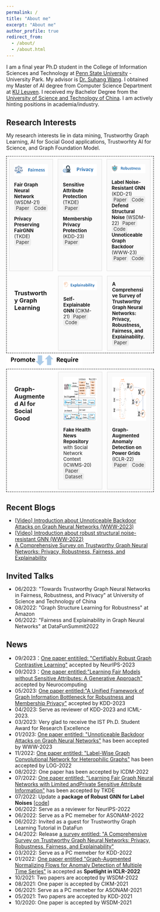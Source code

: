 ```yaml
---
permalink: /
title: "About me"
excerpt: "About me"
author_profile: true
redirect_from: 
  - /about/
  - /about.html
---
```


I am a final year Ph.D student in the College of Information Sciences and Technology at [Penn State University](https://www.psu.edu/) - University Park. My advisor is [Dr. Suhang Wang](https://suhangwang.ist.psu.edu/). I obtained my Master of AI degree from Computer Science Department at [KU Leuven](https://www.kuleuven.be/english/). I received my Bachelor Degree from the [University of Science and Technology of China](https://www.ustc.edu.cn/). I am actively hinting positions in academia/industry.

## Research Interests
My research interests lie in data mining, Trustworthy Graph Learning, AI for Social Good applications, Trustworhty AI for Science, and Graph Foundation Model.

<!-- ![intro_image](/images/symposium.png){:class="img-responsive"} -->
<!-- <img src="/images/Jonggi_presentation.png" width="100%"> -->


<style>
/* Basic reset */
* {
    box-sizing: border-box;
    margin: 0;
    padding: 0;
}
.mini-post {
    background: #fafafa;
    border: solid 1px rgba(160, 160, 160, 0.3);
    margin: 0.5em 0.5em 0.5em 0.5em;
    padding: 1em 1em 1em 1em;
    width: 30%;
    font-size: 13px
}
/* Container for the whole page content */

/* Style for links */
.link {
    background-color: #eee;
    padding: 2px 5px;
    margin: 2px 0;
    border-radius: 5px;
    text-decoration: none;
    color: #333;
}

.container {
    display: flex;
    justify-content: center;
    align-items: flex-start;
    flex-wrap: wrap;
    gap: 20px;
    padding: 20px;
}

.column {
    align-items: left;
    justify-content: center;
    margin: 0.5em 0.5em 0.5em 0.5em;
    padding: 1em 1em 1em 1em;
    width: 30%; /* Adjust as needed */
    height: 100%;
}
/* Style for headings */
.heading {
    font-size: 1.5em;
    color: #333;
    margin: 10px 0;
}

</style>
<div style="border: 1px dashed #000000;">
    <div style="display: flex;">
    <article class="mini-post">
        <img src="..\images\fairness.png" alt="Fairness" style="width: 140px; height=50px;" class="image">
        <p> <b> Fair Graph Neural Network </b> (WSDM-21) 
        <a href="https://arxiv.org/pdf/2009.01454.pdf" class="link">Paper</a> 
        <a href="https://github.com/EnyanDai/FairGNN" class="link">Code</a> </p>
        <p> <b> Privacy Preserving FairGNN </b> (TKDE) 
        <a href="https://enyandai.github.io/files/FairGNN_journal.pdf" class="link">Paper</a>
        </p>
    </article>
    <article class="mini-post">
        <img src="..\images\privacy.png" alt="Privacy" style="width: 130px;" class="image">
        <p> <b> Sensitive Attribute Protection </b> (TKDE) 
        <a href="https://enyandai.github.io/files/FairGNN_journal.pdf" class="link">Paper</a> </p>
        <p> <b> Membership Privacy Protection </b> (KDD-23) 
        <a href="https://dl.acm.org/doi/abs/10.1145/3580305.3599248" class="link">Paper</a>
        </p>
    </article>
    <article class="mini-post">
        <img src="..\images\robustness.png" alt="robustness" style="width: 160px;" class="image">
        <p> <b> Label Noise-Resistant GNN </b> (KDD-21) 
        <a href="https://arxiv.org/abs/2106.04714" class="link">Paper</a> 
        <a href="https://github.com/EnyanDai/NRGNN" class="link">Code</a>
        <br> 
        <b> Defend Structural Noise </b> (WSDM-22)
        <a href="https://arxiv.org/pdf/2201.00232.pdf" class="link">Paper</a>
        <a href="https://github.com/EnyanDai/RSGNN" class="link">Code</a> 
        <br>
            <b> Unnoticeable Graph Backdoor </b> (WWW-23) 
        <a href="https://arxiv.org/pdf/2303.01263.pdf" class="link">Paper</a>
        <a href="https://github.com/EnyanDai/UGBA" class="link">Code</a> </p>
    </article>
    </div>
    <div style="display: flex;">
    <div class="column">
        <h3> Trustworthy Graph Learning </h3>
    </div>
    <article class="mini-post">
        <img src="..\images\explainability.png" alt="Explainability" style="width: 160px;" class="image">
        <p> <b> Self-Explainable GNN </b> (CIKM-21)
        <a href="https://arxiv.org/pdf/2009.01454.pdf" class="link">Paper</a>
        <a href="https://github.com/EnyanDai/FairGNN" class="link">Code</a>
        </p>
    </article>
    <article class="mini-post">
        <b> A Comprehensive Survey of Trustworthy Graph Neural Networks: Privacy, Robustness, Fairness, and Explainability.  </b>
        <a href="https://arxiv.org/pdf/2204.08570.pdf" class="link">Paper</a>
    </article>
    </div>
</div>
<img src="..\images\interaction.png" alt="Fake Health News Dataset Repository" style="height: 40px" class="image">
<div style="display: flex; border: 1px dashed #000000;">
<div class="column">
    <h3> Graph-Augmented AI for Social Good </h3>
</div>
<article class="mini-post">
    <img src="..\images\Fakehealth.png" alt="Fake Health News Dataset Repository" style="height: 120px" class="image">
    <p> <b> Fake Health News Repository </b> with Social Network Context (ICWMS-20)  
    <a href="https://arxiv.org/pdf/2002.00837.pdf" class="link">Paper</a>
    <a href="https://zenodo.org/record/3606757" class="link">Dataset</a>
    </p>
</article>
<article class="mini-post">
    <img src="..\images\GANF.png" alt="Graph-Augmented Anomaly Detection on Power Grids" style="height: 120px" class="image">
    <p> <b> Graph-Augmented Anomaly Detection on Power Grids </b> (ICLR-22)
    <a href="https://openreview.net/pdf?id=45L_dgP48Vd" class="link">Paper</a>
    <a href="https://github.com/EnyanDai/GANF" class="link">Code</a>
    </p>
</article>
</div>
<!-- End HTML content -->




## Recent Blogs
* [[Video] Introduction about Unnoticeable Backdoor Attacks on Graph Neural Networks (WWW-2023)](https://enyandai.github.io/posts/2023/04/UGBA/)
* [[Video] Introduction about robust structural noise-resistant GNN (WWW-2022)](https://enyandai.github.io/posts/2023/04/trustworthy/)
* [A Comprehensive Survey on Trustworthy Graph Neural Networks: Privacy, Robustness, Fairness, and Explainability](https://enyandai.github.io/posts/2022/04/trustworthy/)
  
## Invited Talks
* 06/2023: "Towards Trustworthy Graph Neural Networks in Fairness, Robustness, and Privacy" at University of Science and Technology of China
* 08/2022: "Graph Structure Learning for Robustness" at Amazon
* 06/2022: "Fairness and Explainability in Graph Neural Networks" at DataFunSummit2022

## News 
* 09/2023：[One paper entitiled: "Certifiably Robust Graph Contrastive Learning"]() accepted by NeurIPS-2023
* 09/2023：[One paper entitled:"Learning Fair Models without Sensitive Attributes: A Generative Approach"]() accepted by Neurocomputing 
* 05/2023: [One paper entitled:"A Unified Framework of Graph Information Bottleneck for Robustness and Membership Privacy"](https://arxiv.org/abs/2306.08604) accepted by KDD-2023
* 04/2023: Serve as reviewer of KDD-2023 and ICML-2023.
* 03/2023: Very glad to receive the IST Ph.D. Student Award for Research Excellence
* 01/2023: [One paper entitled: "Unnoticeable Backdoor Attacks on Graph Neural Networks"](https://arxiv.org/pdf/2303.01263.pdf) has been accepted by WWW-2023
* 11/2022: [One paper entitled: "Label-Wise Graph Convolutional Network for Heterophilic Graphs"](https://arxiv.org/abs/2110.08128) has been accepted by LOG-2022 
* 08/2022: One paper has been accepted by ICDM-2022
* 07/2022: [One paper entitled: "Learning Fair Graph Neural Networks with Limited andPrivate Sensitive Attribute Information"](https://enyandai.github.io/files/FairGNN_journal.pdf) has been accepted by TKDE
* 07/2022: Update a **package of Robust GNN for Label Noises** [[code](https://github.com/EnyanDai/NRGNN)]
* 06/2022: Serve as a reviewer for NeurIPS-2022
* 06/2022: Serve as a PC memeber for ASONAM-2022
* 06/2022: Invited as a guest for Trustworthy Graph Learning Tutorial in DataFun
* 04/2022: Release [a survey entitled: "A Comprehensive Survey on Trustworthy Graph Neural Networks: Privacy, Robustness, Fairness, and Explainability"](https://arxiv.org/pdf/2204.08570.pdf)
* 03/2022: Serve as a PC memeber for KDD-2022
* 01/2022: [One paper entitled "Graph-Augmented Normalizing Flows for Anomaly Detection of Multiple Time Series"](https://openreview.net/pdf?id=45L_dgP48Vd) is accepted as **Spotlight in ICLR-2022**
* 10/2021: Two papers are accepted by WSDM-2022
* 08/2021: One paper is accepted by CIKM-2021
* 06/2021: Serve as a PC memeber for ASONAM-2021 
* 05/2021: Two papers are accepted by KDD-2021
* 10/2020: One paper is accepted by WSDM-2021
